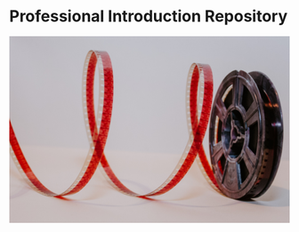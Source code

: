 # Professional Introduction Repository 

<img src = "https://github.com/suhasmaddali/Professional-Introduction-Repository/blob/main/denise-jans-tV80374iytg-unsplash.jpg" />

